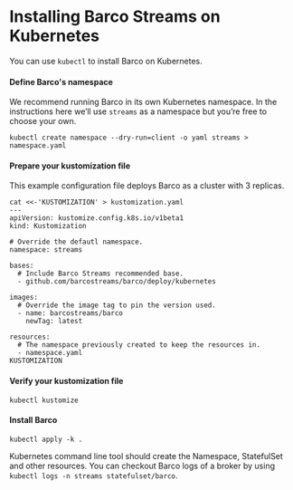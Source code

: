 # Installing Barco Streams on Kubernetes

You can use `kubectl` to install Barco on Kubernetes.

#### Define Barco's namespace

We recommend running Barco in its own Kubernetes namespace. In the instructions here we’ll use `streams` as a namespace
but you’re free to choose your own.

```shell
kubectl create namespace --dry-run=client -o yaml streams > namespace.yaml
```

#### Prepare your kustomization file

This example configuration file deploys Barco as a cluster with 3 replicas.

```shell
cat <<-'KUSTOMIZATION' > kustomization.yaml
---
apiVersion: kustomize.config.k8s.io/v1beta1
kind: Kustomization

# Override the defautl namespace.
namespace: streams

bases:
  # Include Barco Streams recommended base.
  - github.com/barcostreams/barco/deploy/kubernetes

images:
  # Override the image tag to pin the version used.
  - name: barcostreams/barco
    newTag: latest

resources:
  # The namespace previously created to keep the resources in.
  - namespace.yaml
KUSTOMIZATION
```

#### Verify your kustomization file

```shell
kubectl kustomize
```

#### Install Barco

```shell
kubectl apply -k .
```

Kubernetes command line tool should create the Namespace, StatefulSet and other resources. You can checkout Barco
logs of a broker by using `kubectl logs -n streams statefulset/barco`.
